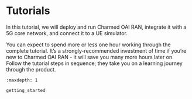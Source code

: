 # Tutorials

In this tutorial, we will deploy and run Charmed OAI RAN, integrate it with a 5G core network, and connect it to a UE simulator.

You can expect to spend more or less one hour working through the complete tutorial. It’s a strongly-recommended investment of time if you’re new to Charmed OAI RAN - it will save you many more hours later on. Follow the tutorial steps in sequence; they take you on a learning journey through the product.

```{toctree}
:maxdepth: 1

getting_started
```
